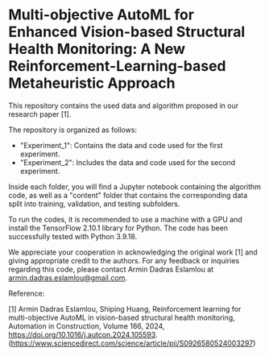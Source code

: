 # Multi-objective AutoML for Enhanced Vision-based Structural Health Monitoring: A New Reinforcement-Learning-based Metaheuristic Approach

This repository contains the used data and algorithm proposed in our research paper [1].

The repository is organized as follows:

- "Experiment_1": Contains the data and code used for the first experiment.
- "Experiment_2": Includes the data and code used for the second experiment.

Inside each folder, you will find a Jupyter notebook containing the algorithm code, as well as a "content" folder that contains the corresponding data split into training, validation, and testing subfolders.

To run the codes, it is recommended to use a machine with a GPU and install the TensorFlow 2.10.1 library for Python. The code has been successfully tested with Python 3.9.18. 

We appreciate your cooperation in acknowledging the original work [1] and giving appropriate credit to the authors.
For any feedback or inquiries regarding this code, please contact Armin Dadras Eslamlou at armin.dadras.eslamlou@gmail.com.

Reference:

[1] Armin Dadras Eslamlou, Shiping Huang, Reinforcement learning for multi-objective AutoML in vision-based structural health monitoring, Automation in Construction, Volume 166, 2024, https://doi.org/10.1016/j.autcon.2024.105593. 
(https://www.sciencedirect.com/science/article/pii/S0926580524003297)
